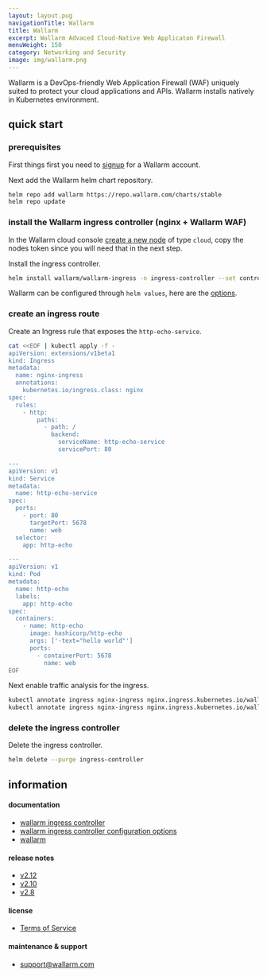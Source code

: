 ```yaml
---
layout: layout.pug
navigationTitle: Wallarm
title: Wallarm
excerpt: Wallarm Advaced Cloud-Native Web Applicaton Firewall
menuWeight: 150
category: Networking and Security
image: img/wallarm.png
---
```


Wallarm is a DevOps-friendly Web Application Firewall (WAF) uniquely suited to protect your cloud applications and APIs. Wallarm installs natively in Kubernetes environment.

## quick start

### prerequisites

First things first you need to [signup](https://my.wallarm.com/signup) for a Wallarm account.

Next add the Wallarm helm chart repository.

```sh
helm repo add wallarm https://repo.wallarm.com/charts/stable
helm repo update
```

### install the Wallarm ingress controller (nginx + Wallarm WAF)

In the Wallarm cloud console [create a new node](https://my.wallarm.com/nodes) of type `cloud`, copy the nodes token since you will need that in the next step.

Install the ingress controller.

```sh
helm install wallarm/wallarm-ingress -n ingress-controller --set controller.wallarm.token=<CLOUD NODE TOKEN> --set controller.wallarm.enabled=true
```

Wallarm can be configured through `helm values`, here are the [options](https://github.com/wallarm/ingress-chart/tree/master/wallarm-ingress#configuration).

### create an ingress route

Create an Ingress rule that exposes the `http-echo-service`.

```sh
cat <<EOF | kubectl apply -f -
apiVersion: extensions/v1beta1
kind: Ingress
metadata:
  name: nginx-ingress
  annotations:
    kubernetes.io/ingress.class: nginx  
spec:
  rules:
    - http:
        paths:
          - path: /
            backend:
              serviceName: http-echo-service
              servicePort: 80

---
apiVersion: v1
kind: Service
metadata:
  name: http-echo-service
spec:
  ports:
    - port: 80
      targetPort: 5678
      name: web
  selector:
    app: http-echo

---
apiVersion: v1
kind: Pod
metadata:
  name: http-echo
  labels:
    app: http-echo
spec:
  containers:
    - name: http-echo
      image: hashicorp/http-echo
      args: ['-text="hello world"']
      ports:
        - containerPort: 5678
          name: web
EOF
```

Next enable traffic analysis for the ingress.

```sh
kubectl annotate ingress nginx-ingress nginx.ingress.kubernetes.io/wallarm-mode=monitoring
kubectl annotate ingress nginx-ingress nginx.ingress.kubernetes.io/wallarm-instance=1
```

### delete the ingress controller

Delete the ingress controller.

```sh
helm delete --purge ingress-controller
```


## information

#### documentation

* [wallarm ingress controller](https://docs.wallarm.com/en/admin-en/installation-kubernetes-en.html)
* [wallarm ingress controller configuration options](https://github.com/wallarm/ingress-chart/tree/master/wallarm-ingress#configuration)
* [wallarm](https://docs.wallarm.com/en/)

#### release notes

* [v2.12](https://docs.wallarm.com/en/release-notes-en/relnotes-en_v2.12.html)
* [v2.10](https://docs.wallarm.com/en/release-notes-en/relnotes-en_v2.10.html)
* [v2.8](https://docs.wallarm.com/en/release-notes-en/relnotes-en_v2.8.html)

#### license

* [Terms of Service](https://wallarm.com/terms-of-services)

#### maintenance & support

* <support@wallarm.com>
